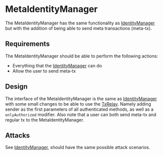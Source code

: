 # MetaIdentityManager
The MetaIdentityManager has the same functionality as [IdentityManager](./identityManager.md) but with the addition of being able to send meta transactions (meta-tx).

## Requirements
The MetaIdentityManager should be able to perform the following actions:
* Everything that the [IdentityManager](./identityManager.md) can do
* Allow the user to send meta-tx

## Design
The interface of the MetaIdentityManager is the same as [IdentityManager](./identityManager.md) with some small changes to be able to use the [TxRelay](./txRelay.md). Namely adding sender as the first parameters of all authenticated methods, as well as a `onlyAuthorized` modifier. Also note that a user can both send meta-tx and regular tx to the MetaIdentityManager.

## Attacks
See [IdentityManager](./identityManager.md), should have the same possible attack scenarios.
